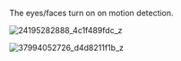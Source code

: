 
The eyes/faces turn on on motion detection.

![24195282888_4c1f489fdc_z](https://user-images.githubusercontent.com/602143/32196039-33941f24-bdb7-11e7-87f1-cfe5f0f8878b.jpg)

![37994052726_d4d8211f1b_z](https://user-images.githubusercontent.com/602143/32196062-4e089196-bdb7-11e7-9d0b-e430095596b4.jpg)